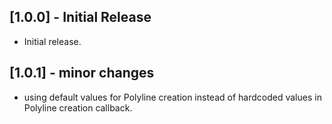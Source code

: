 ## [1.0.0] - Initial Release

* Initial release.

## [1.0.1] - minor changes

* using default values for Polyline creation instead of hardcoded values in Polyline creation callback.


[NoSuchMethodError]: https://api.dart.dev/stable/dart-core/NoSuchMethodError-class.html